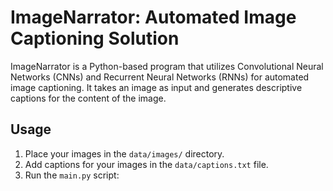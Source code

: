 # ImageNarrator: Automated Image Captioning Solution

ImageNarrator is a Python-based program that utilizes Convolutional Neural Networks (CNNs) and Recurrent Neural Networks (RNNs) for automated image captioning. It takes an image as input and generates descriptive captions for the content of the image.

## Usage
1. Place your images in the `data/images/` directory.
2. Add captions for your images in the `data/captions.txt` file.
3. Run the `main.py` script:
